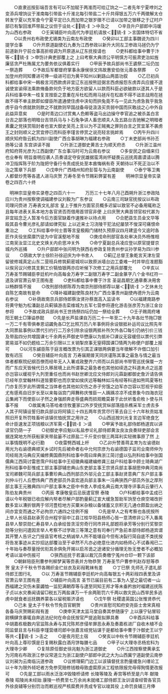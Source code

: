 <!-- { "loadSidebar": true } -->
　　○直隶巡按彭端吾言有可以不加赋于两淮而可给辽饷之一二者先年宁夏哱刘之变添兵增饷议于淮南每引带盐十斤淮北每引带盐二十斤共得银五万六千两徵解太仓转发宁夏以充军食今宁夏平定已久而加带之银岁徵不已请以加带之银移之于辽时户部已有掣回淮芦带盐之议但于设处＜锍-釒＞中及之　　○辛丑升户部郎中冯瑗为山西右参政
　　○壬寅辅臣叶向高代为李廷机请放＜锍-釒＞言国体特切不省
　　○以贵州右布政使尤锡类为云南左布政使
　　○癸卯以工部主事魏说为四川提学佥事
　　○升开原道副使石九奏为江西参政以新升大同左卫参政马拯仍为宁前道新升宁前佥事高折枝调为开原道从辽东抚按请也
　　○吏科都给事中曹于汴等＜锍-釒＞申饬计典吏部覆上之  上曰考察大典须公平明慎方可振肃吏治如旌廉惩贪严杜贿属尤为要务依议俱着实行
　　○甲辰予故兵部尚书王遴祭二坛仍加一祭造葬
　　○予故后军都督府掌事永康侯徐文炜故惠安伯张元善各祭葬　　○加登州府同知曹进可俸一级进可旧为黄平知州以剿路山两苗功叙
　　○乙巳初兵科都给事中宋一韩极言河西款虏非宜辽东巡按熊廷弼言西虏报怨东虏弄兵应援不遑诚使宣谕得法乘款脩备款何负于地方臣方欲留人以款而科臣必欲破款以逐其人于是兵科给事中朱一桂复言按臣之意重在斥杜松而用马拯斥在松故不得不诎言战用在拯故不得不单主款即如督臣所遣通使住虏中浃旬而拱兔竟不与一见此为虏急我乎我急虏乎自今虏就款则款之不就款则早国战备毋徒汲汲买贡弱中国而灰敢战之心中外自此益异意矣
　　○是时青边口讨赏夷人色赖等盗马出边操守李官追之被杀盖白言台吉之部落也明暗台吉领兵马与卜石兔争讲人畜忠顺夫人及五路台吉驰解之明暗者素囊之党挟赏阻封者也宣大御史吴亮上言以为不正贼夷之罪则白言之赏宜革不袭虏王之封则顺义之赏宜停已而科臣李瑾言停赏之说亮轻言挑衅焉
　　○丙午升四川顺庆知府昝云鹤为四川副使广西佥事胡琳为福建右参政
　　○丁未吏部尚书孙丕扬等公请  东宫讲读不报
　　○升浙江道御史黄吉士为顺天府丞
　　○升浙江温州府知府蒋光彦为江西副使广东佥事冯时可为云南右参议
　　○多安民之自缅来归也业奉有  明旨查明应袭人员奏请定夺安民雄据蛮湾尚怀疑畏云巡抚周嘉谟请以腾冲卫指挥陈于阶为陇把守备行令责成抚处至本酋悔祸有奇  天朝待以不死正治以不治之策章下兵部
　　○戊申升广西梧州知府彭晢与为云南副使
　　○泰宁等卫夷人都督炒秃等各遣人进马庆贺  万寿冬至令节赐彩弊宴有差
　　明神宗显皇帝实录卷之四百六十终

　明神宗显皇帝实录卷之四百六十一
　　万历三十七年八月己酉朔升浙江参政陆应川为贵州按察使调福建参议刘毅为广东参议
　　○云南三司缺官抚按议以布政司理问赍进  万寿表文礼部言  皇上于推升方面官员概多迟留以致官不必备用辄称乏且每年进表关系本地方各官贤否而借用首领官非便  上曰庆贺大典首领官权代甚为非宜姑念乏人暂准今后方面官缺着作速推补以待点用
　　○合肥县生员金文华等殴其县令曹光彦礼部请如律究拟  上以近来士习浇陵干犯法纪屡禁不悛深可痛恨命重治之
　　○工科给事中何士晋等言皇极殿门储材久预原议四月建竖今又逾时各匠作夫役坐縻廪饩徒为中官溪壑地不报
　　○庚戌命刑部官各处审决员外杨惟相江南吴汝显江北史文焕关内俞思冲关外
　　○命宁夏副总兵凌应登以原官提督京城内外巡捕
　　○升户部郎中张问明为狭西右参政复除贵州参议孙学易为四川参议
　　○荫故大学士徐阶孙徐迎庆为中书舍人
　　○蓟辽总督王象乾言天津左营留彼修城真定山东二营班兵修筑蓟密城坝以致原派墙台边工委难一时并举应准题豁以俟另议兴修其支剩工价犒恤银两亦应听候下次修工之用兵部覆允
　　○辛亥以  万寿圣节赐辅臣李廷机叶向高每金万寿字二副银万寿字二副金篆字八个金书红符一道及讲官萧云举王图有差
　　○吏科都给事中曹于汴言  圣诞昌期乞通章奏决用舍以畅群情不报
　　○改刑部侍郎陈荐为南京刑部侍郎荐以屡＜锍-釒＞乞休未允自陈乞南故有是命
　　○降补福建副使陈良材为广西佥事贵州副使冉德升为云南右参议
　　○补荫故南京兵部侍郎蔡汝贤孙蔡嵩高入监读书
　　○以福建南路参将黄守魁为松潘副总兵蓟镇游击栾维城为五军七营参将遵化游击张彦芳为浙江金台参将
　　○予故戎政兵部尚书王世扬祭四坛仍加一祭给全葬
　　○壬子赐周府堵阳王朝土□簿谥恭懿　　○先是长芦盐课自万历二十一年至二十九年各灶节拖□银一万二千有零俱奉恩诏蠲免各□乞比照万历八年事例将余设银抵补运司议比照先年大同票盐事例以票代引约行二万余引除余设银两抵补所欠外各□每引仍纳引价三钱及带盐四分共增国课七千余两长芦御史毕懋康以为抵补□课议无容缓但以票代引弊窦易滋不如仍题给二万余引限以三关销掣庶事无窒碍国课□情两为称便户部覆上报可
　　○以河东鹾臣陈于庭言概改票为引其正课银两俱要当年徵解不许借口加引致有迟压
　　○癸丑辅臣叶向高言  万寿届期普天同庆谨陈其事之最急与情之最当体者都察院纪纲百僚而经年无人入署戎政整齐六师而以兵部尚书带管巡抚保厘一方而广东应天皆候代日久移居境上此所谓事之最急者也其他如续选之科道未点之巡差亦岂容以缓视乎九列至重任也而尚书赵世卿沈应文侍郎刘元霖副都御史詹沂请告俱已经年京堂翰林科道皆要职也而京堂如侯庆远等翰林如冯有经等科道如熊鸣夏等杜门亦复历岁此所谓情之当体者也其他如灾伤之赤子穷饿之边军亦岂容以恝视乎抑臣尤有感焉自旧岁长至以来每诣宫门拜舞称庆惟臣一人踽踽凉凉不成景象今四海衣冠云集阙下而使臣以孑然之身强颜奔走辱盛典而损观瞻莫甚于此伏祈蚤俞枚卜使与共事不报
　　○故属夷马答哈者住牧董家口外岁受抚赏纵部落擅杀樵采军士虏去多人其子阿镇设誓归款兵部议将阿镇三十四五两年贡赏尽行革去自三十六年秋贡姑准照旧开复所罚牲畜听该镇优恤抚赏之用许之
　　○山西巡按刘光复言边军绝食乞命计臣速发正项钱粮以济军需＜锍-釒＞请
　　○甲寅予故礼部侍郎杨道宾以讲读官仍荫一子
　　○初御史李应魁以私盐参论礼部侍郎黄汝良汝良奏辩吏部会言据连窝地方所获船家夹带盐篓不过原盐二千斤变价银三两耳利实轻微事原了然  上以事情既明不必行勘
　　○夜雷劈西城上杆
　　○乙卯升赞善蒋孟育为左谕德赵用光为右谕德典顺天乡试时先后被命者右中允何宗彦为右谕德国子监司业南师仲为司经局洗马典应天编修黄国鼎刑科给事中周曰庠典浙江简讨盛以弘刑科给事中张国儒典江西简讨雷思霈户科给事中王绍徽典福建编修龚三益户科给事中顾士琦典湖广刑科给事中彭惟成工部主事邵辅忠典山东吏部主事王宗贤兵部主事胡思仲典河南尚宝司卿魏可简兵部主事曹珍典山西刑部员外邬元会工部主事赵贤意典广东户部主事刘仲斗行人丘懋炜典广西吏部员外袁宏道兵部主事朱一冯典狭西户部员外张之厚刑部主事王元雅典四川户部主事朱之臣中书舍人李成名典云南大理寺评事兵云肇行人陈伯友典贵州
　　○丙辰  孝康敬皇后忌辰遣官祭  泰陵
　　○户科都给事中孟成已请以今年税银已收应解内帑者尽解户部酌量蓟辽宣大缓急暂助军饷至仓庾空竭改折数多宜以漕折银两于邻河豊稔地方买粟米杂粮以备储蓄又京积无几通仓颇盈出纳之间亦宜变而通之不必拘京六通四之往例不报
　　○先是举人之有考察也各抚按所上举人长垣县赵承芳合州程宇丽中江县江桂华阳县杨师心皆一意清修非公不入番禺县举人黎崇勋仁寿县举人白承绘皆贪淫穷奇行同市井礼部题将承芳等分别行奖黎崇勋等分别问遣因言举人考察不过学政三等薄之意有司奉行严急前本部侍郎杨道宾谓其开讐人告讦之门授县官考核之柄诚举人所不能堪自今但有决裂行简自底不类抚按将告发事迹从实抄招达部覆治至于卓然不凡亦必绝意仕进内如杨师心不试春闱已二十年始与奏荐量授优衔其余俱免开揭以启吊诡之途诸安分循理无咎无誉者不必概加考语以滋中伤报可
　　○狭西巡抚于若瀛以裁冗员奏缴宁羗州仓印一颗下该部
　　○朝鲜陪臣刑曹参判柳梦寅等赍表并方物恭贺  万寿圣节户曹参判赵存怒等恭贺  皇太子千秋令节各赐织金纻丝衣及彩叚靴袜有差
　　○丁巳祭  先师孔子遣礼部侍郎王图行礼
　　○以  万寿圣节赐辅臣李廷机叶向高每银五十两彩叚四表里及讲官萧云举王图有差
　　○辅臣叶向高言  圣节已届目前有二事为人望之最切者一山西福建之灾伤未蒙蠲恤一监犯满朝荐等与逮至同知王邦才等未垂矜放时福建巡抚陈子贞以水灾奏闻请留□税五万两盐课万一千余两赃罚六千两以救灾民山西旱民多逃虏中就食者巡抚魏养蒙各以留税赈济请也
　　○戊午祭  社稷遣英国公张惟贤恭代
　　○己未  皇太子千秋令节免百官朝贺
　　○贵州宣慰司知府安尧臣士舍宋真相各备马庆贺赐彩叚有差
　　○庚申天津太监马堂自奏其参随康宁  上以康宁钻冒较尉横肆贪暴辄自奔逃法纪何在命会抚按官严提追赃拟罪具奏
　　○辛酉兵科给事中胡嘉栋极数内官监陈永寿与其兄陈邦彦侵牟罪恶永寿及奏嘉栋进厂自收木植不会同监督且言与科臣李瑾营缮司郎中张嘉言结党钻谋于是都给事中曹于汴御史王以宁等共＜锍-釒＞击之
　　○是夜月犯土宿
　　○癸亥以中秋令节赐辅臣李廷机叶向高上尊珍馔是日复赐秋露白酒月饼每膳七品
　　○甲子以大理寺丞杨宏科为大理寺少卿
　　○复除原任御史徐兆魁为浙江道御史
　　○升江西按察使黄承玄为河南右布政浙江参议常道立为浙江副使户部郎中武之大为山西冀宁道副使云南参议刘昶为云南临沅道参政
　　○议修理蓟门边工以该镇督抚言酌量缓急兴缮论工以十年为限外倾圯者方免参究赔修钱粮毋致虚縻原派工程依限报完毋得狥情更改报可
　　○先是工部以雨水泛涨冲毁陵桥请修  长陵等陵及  寿宫等桥至是六年  献陵  泰陵  昭陵尚未经始  康陵一桥费至七万余尚未就绪工部侍郎王汝训请查经管各官员外徐良辅等分别罚治而敕巡视严核縻费并责成专官以竣其役  上命罚良辅三月俸
